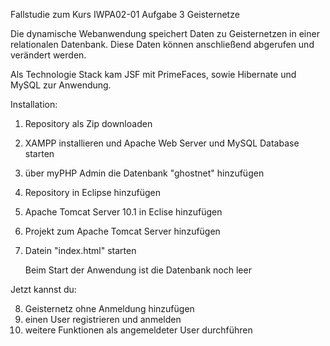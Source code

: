 Fallstudie zum Kurs IWPA02-01
Aufgabe 3 Geisternetze

Die dynamische Webanwendung speichert Daten zu Geisternetzen in einer relationalen Datenbank.
Diese Daten können anschließend abgerufen und verändert werden.

Als Technologie Stack kam JSF mit PrimeFaces, sowie Hibernate und MySQL zur Anwendung.

Installation:
1. Repository als Zip downloaden
2. XAMPP installieren und Apache Web Server und MySQL Database starten
3. über myPHP Admin die Datenbank "ghostnet" hinzufügen
4. Repository in Eclipse hinzufügen
5. Apache Tomcat Server 10.1 in Eclise hinzufügen
6. Projekt zum Apache Tomcat Server hinzufügen
7. Datein "index.html" starten

   Beim Start der Anwendung ist die Datenbank noch leer

Jetzt kannst du:

8. Geisternetz ohne Anmeldung hinzufügen
9. einen User registrieren und anmelden
10. weitere Funktionen als angemeldeter User durchführen

    
